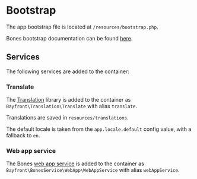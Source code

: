 # Bootstrap

The app bootstrap file is located at `/resources/bootstrap.php`.

Bones bootstrap documentation can be found [here](https://github.com/bayfrontmedia/bones/blob/master/docs/usage/bootstrap.md).

## Services

The following services are added to the container:

### Translate

The [Translation](https://github.com/bayfrontmedia/translation) library is added to the container as 
`Bayfront\Translation\Translate` with alias `translate`.

Translations are saved in `resources/translations`.

The default locale is taken from the `app.locale.default` config value, with a fallback to `en`.

### Web app service

The Bones [web app service](https://github.com/bayfrontmedia/bones-service-webapp) is added to the container as 
`Bayfront\BonesService\WebApp\WebAppService` with alias `webAppService`.